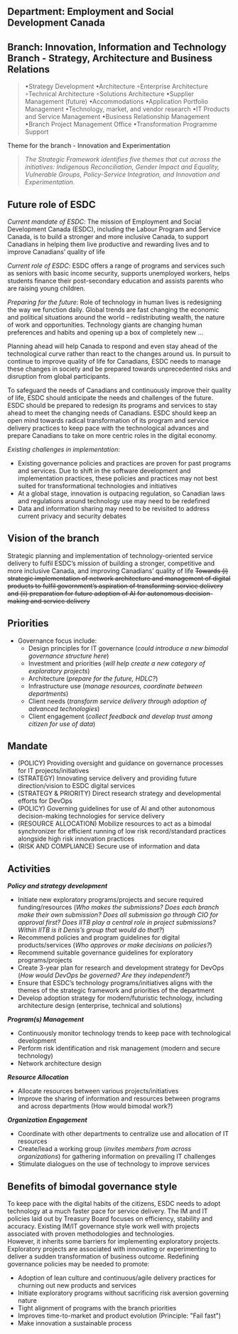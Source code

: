 ## Department: Employment and Social Development Canada
## Branch: Innovation, Information and Technology Branch - Strategy, Architecture and Business Relations
> •Strategy Development
> •Architecture
>     ◦Enterprise Architecture
>     ◦Technical Architecture
>     ◦Solutions Architecture
> •Supplier Management (future)
> •Accommodations
> •Application Portfolio Management
> •Technology, market, and vendor research
> •IT Products and Service Management
> •Business Relationship Management
> •Branch Project Management Office
> •Transformation Programme Support

Theme for the branch - Innovation and Experimentation 
>_The Strategic Framework identifies five themes that cut across the initiatives: Indigenous Reconciliation, Gender Impact and Equality, Vulnerable Groups, Policy-Service Integration, and Innovation and Experimentation._

## Future role of ESDC
_Current mandate of ESDC_: The mission of Employment and Social Development Canada (ESDC), including the Labour Program and Service Canada, is to build a stronger and more inclusive Canada, to support Canadians in helping them live productive and rewarding lives and to improve Canadians’ quality of life  

_Current role of ESDC_: ESDC offers a range of programs and services such as seniors with basic income security, supports unemployed workers, helps students finance their post-secondary education and assists parents who are raising young children.   

_Preparing for the future_: Role of technology in human lives is redesigning the way we function daily. Global trends are fast changing the economic and political situations around the world – redistributing wealth, the nature of work and opportunities. Technology giants are changing human preferences and habits and opening up a box of completely new …   

Planning ahead will help Canada to respond and even stay ahead of the technological curve rather than react to the changes around us. In pursuit to continue to improve quality of life for Canadians, ESDC needs to manage these changes in society and be prepared towards unprecedented risks and disruption from global participants.    

To safeguard the needs of Canadians and continuously improve their quality of life, ESDC should anticipate the needs and challenges of the future. ESDC should be prepared to redesign its programs and services to stay ahead to meet the changing needs of Canadians. ESDC should keep an open mind towards radical transformation of its program and service delivery practices to keep pace with the technological advances and prepare Canadians to take on more centric roles in the digital economy.   

_Existing challenges in implementation_:
-	Existing governance policies and practices are proven for past programs and services. Due to shift in the software development and implementation practices, these policies and practices may not best suited for transformational technologies and initiatives  
-  At a global stage, innovation is outpacing regulation, so Canadian laws and regulations around technology use may need to be redefined   
-	Data and information sharing may need to be revisited to address current privacy and security debates  

## Vision of the branch
Strategic planning and implementation of technology-oriented service delivery to fulfil ESDC’s mission of building a stronger, competitive and more inclusive Canada, and improving Canadians’ quality of life 
~~Towards (i) strategic implementation of network architecture and management of digital products to fulfil government’s aspiration of transforming service delivery and (ii) preparation for future adoption of AI for autonomous decision-making and service delivery~~

## Priorities
- Governance focus include:
     *	Design principles for IT governance (_could introduce a new bimodal governance structure here_)
     *	Investment and priorities (_will help create a new category of exploratory projects_)
     *	Architecture (_prepare for the future, HDLC?_)
     *	Infrastructure use (_manage resources, coordinate between departments_)
     *	Client needs (_transform service delivery through adoption of advanced technologies_)
     *	Client engagement (_collect feedback and develop trust among citizen for use of data_)    

## Mandate
-	(POLICY) Providing oversight and guidance on governance processes for IT projects/initiatives 
-	(STRATEGY) Innovating service delivery and providing future direction/vision to ESDC digital services
-	(STRATEGY & PRIORITY) Direct research strategy and developmental efforts for DevOps
-	(POLICY) Governing guidelines for use of AI and other autonomous decision-making technologies for service delivery
-	(RESOURCE ALLOCATION) Mobilize resources to act as a bimodal synchronizer for efficient running of low risk record/standard practices alongside high risk innovation practices
-	(RISK AND COMPLIANCE) Secure use of information and data

## Activities
**_Policy and strategy development_**
-	Initiate new exploratory programs/projects and secure required funding/resources (_Who makes the submissions? Does each branch make their own submission? Does all submission go through CIO for approval first? Does IITB play a central role in project submissions? Within IITB is it Denis’s group that would do that?_)
-	Recommend policies and program guidelines for digital products/services (_Who approves or make decisions on policies?_)
-	Recommend suitable governance guidelines for exploratory programs/projects
-	Create 3-year plan for research and development strategy for DevOps (_How would DevOps be governed? Are they independent?_)
-	Ensure that ESDC’s technology programs/initiatives aligns with the themes of the strategic framework and priorities of the department
-	Develop adoption strategy for modern/futuristic technology, including architecture design (enterprise, technical and solutions)  

**_Program(s) Management_**
-	Continuously monitor technology trends to keep pace with technological development
-	Perform risk identification and risk management (modern and secure technology)
-	Network architecture design  

**_Resource Allocation_**
-	Allocate resources between various projects/initiatives 
-	Improve the sharing of information and resources between programs and across departments (How would bimodal work?)  

**_Organization Engagement_**
-	Coordinate with other departments to centralize use and allocation of IT resources 
-	Create/lead a working group (_invites members from across organizations_) for gathering information on prevailing IT challenges
-	Stimulate dialogues on the use of technology to improve services  

## Benefits of bimodal governance style
To keep pace with the digital habits of the citizens, ESDC needs to adopt technology at a much faster pace for service delivery. The IM and IT policies laid out by Treasury Board focuses on efficiency, stability and accuracy. Existing IM/IT governance style work well with projects associated with proven methodologies and technologies.   
However, it inherits some barriers for implementing exploratory projects. Exploratory projects are associated with innovating or experimenting to deliver a sudden transformation of business outcome. Redefining governance policies may be needed to promote:
-	Adoption of lean culture and continuous/agile delivery practices for churning out new products and services 
-	Initiate exploratory programs without sacrificing risk aversion governing nature 
-	Tight alignment of programs with the branch priorities 
-	Improves time-to-market and product evolution (Principle: "Fail fast")
-	Make innovation a sustainable process

